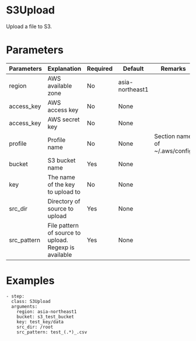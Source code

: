 # S3Upload
Upload a file to S3.

# Parameters
|Parameters|Explanation|Required|Default|Remarks|
|----------|-----------|--------|-------|-------|
|region|AWS available zone|No|asia-northeast1||
|access_key|AWS access key|No|None||
|access_key|AWS secret key|No|None||
|profile|Profile name|No|None|Section name of ~/.aws/config|
|bucket|S3 bucket name|Yes|None||
|key|The name of the key to upload to|No|None||
|src_dir|Directory of source to upload|Yes|None||
|src_pattern|File pattern of source to upload. Regexp is available|Yes|None||

# Examples
```
- step:
  class: S3Upload
  arguments:
    region: asia-northeast1
    bucket: s3_test_bucket
    key: test_key/data
    src_dir: /root
    src_pattern: test_(.*)_.csv
```

